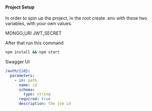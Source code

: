 #### Project Setup

In order to spin up the project, in the root create .env with these two variables, with your own values.

MONGO_URI
JWT_SECRET

After that run this command

```bash
npm install && npm start
```

Swagger UI

```yaml
/auth/{id}:
  parameters:
    - in: path
      name: id
      schema:
        type: string
      required: true
      description: the job id
```
